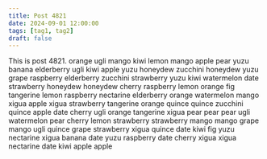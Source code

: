 ```yaml
---
title: Post 4821
date: 2024-09-01 12:00:00
tags: [tag1, tag2]
draft: false
---
```

This is post 4821.
orange
ugli
mango
kiwi
lemon
mango
apple
pear
yuzu
banana
elderberry
ugli
kiwi
apple
yuzu
honeydew
zucchini
honeydew
yuzu
grape
raspberry
elderberry
zucchini
strawberry
yuzu
kiwi
watermelon
date
strawberry
honeydew
honeydew
cherry
raspberry
lemon
orange
fig
tangerine
lemon
raspberry
nectarine
elderberry
orange
watermelon
mango
xigua
apple
xigua
strawberry
tangerine
orange
quince
quince
zucchini
quince
apple
date
cherry
ugli
orange
tangerine
xigua
pear
pear
pear
ugli
watermelon
pear
cherry
lemon
strawberry
strawberry
mango
mango
grape
mango
ugli
quince
grape
strawberry
xigua
quince
date
kiwi
fig
yuzu
nectarine
xigua
banana
date
yuzu
raspberry
date
cherry
xigua
xigua
nectarine
date
kiwi
apple
apple
